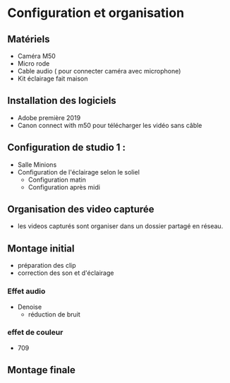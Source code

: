 # Configuration et organisation

## Matériels

- Caméra M50 
- Micro rode
- Cable audio ( pour connecter caméra avec microphone)
- Kit éclairage fait maison

## Installation des logiciels

- Adobe première 2019
- Canon connect with m50 pour télécharger les vidéo sans câble

## Configuration de studio 1 :

- Salle Minions
- Configuration de l'éclairage selon le soliel
  - Configuration matin
  - Configuration après midi 

## Organisation des video capturée

- les videos capturés sont organiser dans un dossier partagé en réseau.  

## Montage initial 

- préparation des clip
- correction des son et d'éclairage

### Effet audio
- Denoise 
  - réduction de bruit
### effet de couleur
- 709

## Montage finale